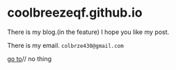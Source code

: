 # coolbreezeqf.github.io
There is my blog.(in the feature)
I hope you like my post.

There is my email. `colbrze430@gmail.com`

[go to](coolbreezeqf.github.io)// no thing

